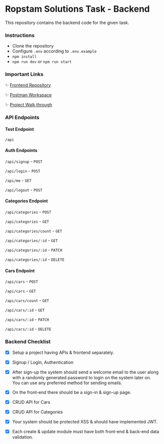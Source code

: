 # Ropstam Solutions Task - Backend

This repository contains the backend code for the given task.

### Instructions

- Clone the repository
- Configure `.env` according to `.env.example`
- `npm install`
- `npm run dev` or `npm run start`

### Important Links

✨ [Frontend Repository](https://github.com/mhm13dev/ropstam-frontend)

✨ [Postman Workspace](https://www.postman.com/dark-sunset-507082/workspace/ropstam-solutions)

✨ [Project Walk through](https://www.loom.com/share/47b66a73b03c456d80fcf2d5b4c5486e)

### API Endpoints

#### Test Endpoint

`/api`

#### Auth Endpoints

`/api/signup` - `POST`

`/api/login` - `POST`

`/api/me` - `GET`

`/api/logout` - `POST`

#### Categories Endpoint

`/api/categories` - `POST`

`/api/categories` - `GET`

`/api/categories/count` - `GET`

`/api/categories/:id` - `GET`

`/api/categories/:id` - `PATCH`

`/api/categories/:id` - `DELETE`

#### Cars Endpoint

`/api/cars` - `POST`

`/api/cars` - `GET`

`/api/cars/count` - `GET`

`/api/cars/:id` - `GET`

`/api/cars/:id` - `PATCH`

`/api/cars/:id` - `DELETE`

### Backend Checklist

- [x] Setup a project having APIs & frontend separately.

- [x] Signup / Login, Authentication

- [x] After sign-up the system should send a welcome email to the user along with a randomly generated password to login on the system later on. You can use any preferred method for sending emails.

- [x] On the front-end there should be a sign-in & sign-up page.

- [x] CRUD API for Cars

- [x] CRUD API for Categories

- [x] Your system should be protected XSS & should have implemented JWT.

- [x] Each create & update module must have both front-end & back-end data validation.
